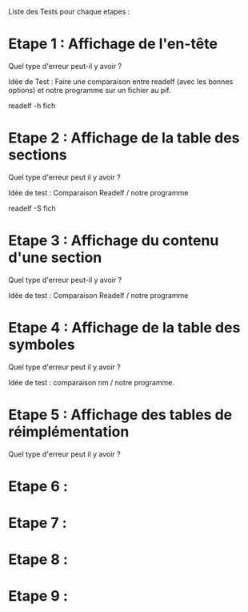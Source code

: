 Liste des Tests pour chaque etapes :

# Etape 1 : Affichage de l'en-tête

Quel type d'erreur peut-il y avoir ? 

Idée de Test : Faire une comparaison entre readelf (avec les bonnes options) et notre programme sur un fichier au pif.

readelf -h fich

# Etape 2 : Affichage de la table des sections

Quel type d'erreur peut il y avoir ?

Idée de test : Comparaison Readelf / notre programme

readelf -S fich

# Etape 3 : Affichage du contenu d'une section

Quel type d'erreur peut-il y avoir ?

Idée de test : Comparaison Readelf / notre programme

# Etape 4 : Affichage de la table des symboles

Quel type d'erreur peut il y avoir ?

Idée de test : comparaison nm / notre programme.

# Etape 5 : Affichage des tables de réimplémentation

Quel type d'erreur peut il y avoir ?

# Etape 6 : 

# Etape 7 : 

# Etape 8 : 

# Etape 9 : 
